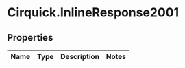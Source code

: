 # Cirquick.InlineResponse2001

## Properties
Name | Type | Description | Notes
------------ | ------------- | ------------- | -------------
